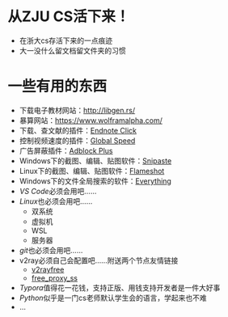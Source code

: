 # 从ZJU CS活下来！
* 在浙大cs存活下来的一点痕迹
* 大一没什么留文档留文件夹的习惯

# 一些有用的东西
* 下载电子教材网站：http://libgen.rs/
* 暴算网站：https://www.wolframalpha.com/
* 下载、查文献的插件：[Endnote Click](https://chrome.google.com/webstore/detail/endnote-click-formerly-ko/fjgncogppolhfdpijihbpfmeohpaadpc?hl=zh-CN)
* 控制视频速度的插件：[Global Speed](https://chrome.google.com/webstore/detail/global-speed/jpbjcnkcffbooppibceonlgknpkniiff?hl=zh-CN)
* 广告屏蔽插件：[Adblock Plus](https://chrome.google.com/webstore/detail/adblock-plus-free-ad-bloc/cfhdojbkjhnklbpkdaibdccddilifddb?hl=zh-CN)
* Windows下的截图、编辑、贴图软件：[Snipaste](https://www.snipaste.com/)
* Linux下的截图、编辑、贴图软件：[Flameshot](https://github.com/flameshot-org/flameshot)
* Windows下的文件全局搜索的软件：[Everything](https://www.voidtools.com/)
* *VS Code*必须会用吧……
* *Linux*也必须会用吧……
  * 双系统
  * 虚拟机
  * WSL
  * 服务器
* *git*也必须会用吧……
* v2ray必须自己会配置吧……附送两个节点友情链接
  * [v2rayfree](https://github.com/aiboboxx/v2rayfree)
  * [free_proxy_ss](https://github.com/learnhard-cn/free_proxy_ss)
* *Typora*值得花一花钱，支持正版、用钱支持开发者是一件大好事
* *Python*似乎是一门cs老师默认学生会的语言，学起来也不难
* ...
